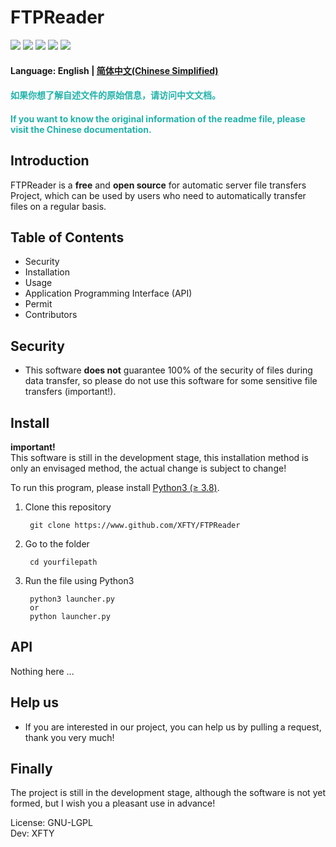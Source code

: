 # FTPReader
![](https://img.shields.io/badge/Build-None-red.svg?style=flat-square)
![](https://img.shields.io/badge/Under_development-Yes-red.svg?style=flat-square)
![](https://img.shields.io/badge/Version-v1.8_pre_release-yellow.svg?style=flat-square)
![](https://img.shields.io/badge/License-GNU_LGPL-green.svg?style=flat-square)
![](https://img.shields.io/badge/Machine_translate-Yes-green.svg?style=)  
#### Language: English | [简体中文(Chinese Simplified)](https://xfty.github.io/FTPReader/READMC_cn)
#### <font color=lightseagreen> 如果你想了解自述文件的原始信息，请访问中文文档。 </font>  
#### <font color=lightseagreen>If you want to know the original information of the readme file, please visit the Chinese documentation.</font>  
## Introduction
FTPReader is a **free** and **open source** for automatic server file  transfers
Project, which can be used by users who need to automatically transfer files on a regular basis.
## Table of Contents
 - Security
 - Installation
 - Usage
 - Application Programming Interface (API)
 - Permit
 - Contributors
## Security
 - This software **does not** guarantee 100% of the security of files during data transfer, so please do not use this software for some sensitive file transfers (important!).
## Install
**important!**  
This software is still in the development stage, this installation method is only an envisaged method, the actual change is subject to change!

To run this program, please install [Python3 (≥ 3.8)](https://www.python.org/downloads).  

1. Clone this repository
        
        git clone https://www.github.com/XFTY/FTPReader

2. Go to the folder  

        cd yourfilepath

3. Run the file using Python3

        python3 launcher.py
        or
        python launcher.py

## API
Nothing here ... 

## Help us
- If you are interested in our project, you can help us by pulling a request, thank you very much!

## Finally
The project is still in the development stage, although the software is not yet formed, but I wish you a pleasant use in advance!  

License: GNU-LGPL  
Dev: XFTY
